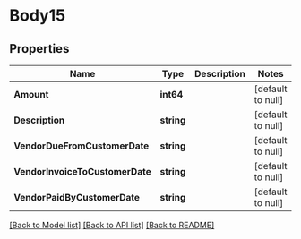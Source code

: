 # Body15

## Properties
Name | Type | Description | Notes
------------ | ------------- | ------------- | -------------
**Amount** | **int64** |  | [default to null]
**Description** | **string** |  | [default to null]
**VendorDueFromCustomerDate** | **string** |  | [default to null]
**VendorInvoiceToCustomerDate** | **string** |  | [default to null]
**VendorPaidByCustomerDate** | **string** |  | [default to null]

[[Back to Model list]](../README.md#documentation-for-models) [[Back to API list]](../README.md#documentation-for-api-endpoints) [[Back to README]](../README.md)


